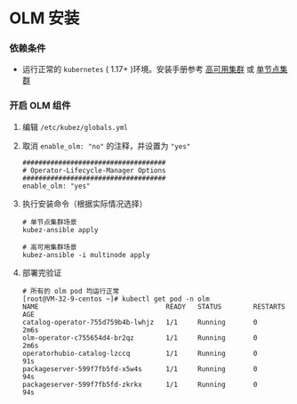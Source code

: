 # OLM 安装

### 依赖条件
- 运行正常的 `kubernetes` ( 1.17+ )环境。安装手册参考 [高可用集群](../install/multinode.md) 或 [单节点集群](../install/all-in-one.md)

### 开启 OLM 组件
1. 编辑 `/etc/kubez/globals.yml`

2. 取消 `enable_olm: "no"` 的注释，并设置为 `"yes"`
    ```shell
    ####################################
    # Operator-Lifecycle-Manager Options
    ####################################
    enable_olm: "yes"
    ```

3. 执行安装命令（根据实际情况选择）
    ```shell
    # 单节点集群场景
    kubez-ansible apply

    # 高可用集群场景
    kubez-ansible -i multinode apply
    ```

4. 部署完验证
    ```shell
    # 所有的 olm pod 均运行正常
    [root@VM-32-9-centos ~]# kubectl get pod -n olm
    NAME                                READY   STATUS        RESTARTS   AGE
    catalog-operator-755d759b4b-lwhjz   1/1     Running       0          2m6s
    olm-operator-c755654d4-br2qz        1/1     Running       0          2m6s
    operatorhubio-catalog-lzccq         1/1     Running       0          91s
    packageserver-599f7fb5fd-x5w4s      1/1     Running       0          94s
    packageserver-599f7fb5fd-zkrkx      1/1     Running       0          94s
    ```
